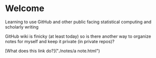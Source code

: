 # Welcome

Learning to use GitHub and other public facing statistical computing and scholarly writing

GitHub wiki is finicky (at least today) so is there another way to organize notes for myself and keep it private (in private repos)?

[What does this link do?]("./notes/a note.html")
